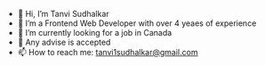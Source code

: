 - 👋 Hi, I’m Tanvi Sudhalkar
- 👀 I’m a Frontend Web Developer with over 4 yeaes of experience
- 🌱 I’m currently looking for a job in Canada
- 💞️ Any advise is accepted
- 📫 How to reach me: tanvi1sudhalkar@gmail.com

<!---
tanvi1sudhalkar/tanvi1sudhalkar is a ✨ special ✨ repository because its `README.md` (this file) appears on your GitHub profile.
You can click the Preview link to take a look at your changes.
--->
